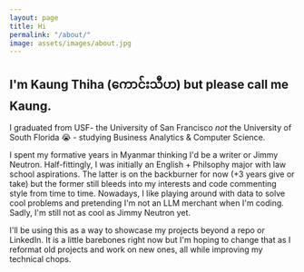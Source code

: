```yaml
---
layout: page
title: Hi
permalink: "/about/"
image: assets/images/about.jpg
---
```



## I'm Kaung Thiha (ကောင်းသီဟ) but please call me Kaung.

I graduated from USF- the University of San Francisco _not_ the University of South Florida 😭 - studying Business Analytics & Computer Science.

I spent my formative years in Myanmar thinking I'd be a writer or Jimmy Neutron. Half-fittingly, I was initially an English + Philsophy major with law school aspirations. The latter is on the backburner for now (+3 years give or take) but the former still bleeds into my interests and code commenting style from time to time.
Nowadays, I like playing around with data to solve cool problems and pretending I'm not an LLM merchant when I'm coding. Sadly, I'm still not as cool as Jimmy Neutron yet. 

I'll be using this as a way to showcase my projects beyond a repo or LinkedIn. It is a little barebones right now but I'm hoping to change that as I reformat old projects and work on new ones, all while improving my technical chops. 


